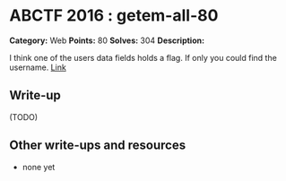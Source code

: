 # ABCTF 2016 : getem-all-80

**Category:** Web
**Points:** 80
**Solves:** 304
**Description:**

I think one of the users data fields holds a flag. If only you could find the username. [Link](http://yrmyzscnvh.abctf.xyz/web4/)

## Write-up

(TODO)

## Other write-ups and resources

* none yet
